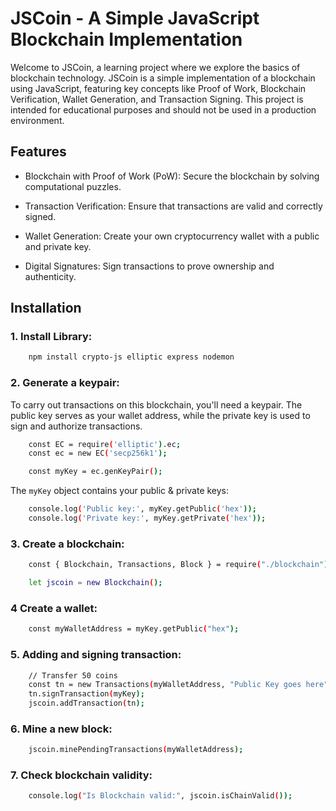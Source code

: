 
# JSCoin - A Simple JavaScript Blockchain Implementation


Welcome to JSCoin, a learning project where we explore the basics of blockchain technology. 
JSCoin is a simple implementation of a blockchain using JavaScript, featuring key concepts like Proof of Work, Blockchain Verification, Wallet Generation, and Transaction Signing. This project is intended for educational purposes and should not be used in a production environment.

## Features

- Blockchain with Proof of Work (PoW): Secure the blockchain by solving computational puzzles.

- Transaction Verification: Ensure that transactions are valid and correctly signed.

- Wallet Generation: Create your own cryptocurrency wallet with a public and private key.

- Digital Signatures: Sign transactions to prove ownership and authenticity.

## Installation

### 1. Install Library:

```bash
    npm install crypto-js elliptic express nodemon
```

### 2. Generate a keypair:

To carry out transactions on this blockchain, you'll need a keypair. The public key serves as your wallet address, while the private key is used to sign and authorize transactions.

```bash
    const EC = require('elliptic').ec;
    const ec = new EC('secp256k1');

    const myKey = ec.genKeyPair();
```
The `myKey` object contains your public & private keys:

```bash
    console.log('Public key:', myKey.getPublic('hex'));
    console.log('Private key:', myKey.getPrivate('hex'));
```

### 3. Create a blockchain:

```bash
    const { Blockchain, Transactions, Block } = require("./blockchain");

    let jscoin = new Blockchain();
```

### 4 Create a wallet:

```bash
    const myWalletAddress = myKey.getPublic("hex");
```

### 5. Adding and signing transaction:

```bash
    // Transfer 50 coins
    const tn = new Transactions(myWalletAddress, "Public Key goes here", 50);
    tn.signTransaction(myKey); 
    jscoin.addTransaction(tn);
```

### 6. Mine a new block:
```bash
    jscoin.minePendingTransactions(myWalletAddress);
```

### 7. Check blockchain validity:
```bash
    console.log("Is Blockchain valid:", jscoin.isChainValid());
```
